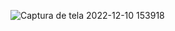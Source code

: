 ![Captura de tela 2022-12-10 153918](https://user-images.githubusercontent.com/102835801/206870463-94e63a95-2c3e-4542-a2f5-d1ea2363a7ca.png)
